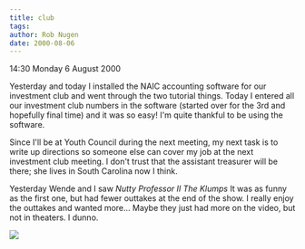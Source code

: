 ```yaml
---
title: club
tags: 
author: Rob Nugen
date: 2000-08-06
---
```


<p class=date>14:30 Monday 6 August 2000</p>

<p>Yesterday and today I installed the NAIC accounting software for our investment club and went through the two tutorial things.   Today I entered all our investment club numbers in the software (started over for the 3rd and hopefully final time) and it was so easy!  I'm quite thankful to be using the software.  

<p>Since I'll be at Youth Council during the next meeting, my next task is to write up directions so someone else can cover my job at the next investment club meeting.  I don't trust that the assistant treasurer will be there; she lives in South Carolina now I think.

<p>Yesterday Wende and I saw <em>Nutty Professor II The Klumps</em>  It was as funny as the first one, but had fewer outtakes at the end of the show.  I really enjoy the outtakes and wanted more...  Maybe they just had more on the video, but not in theaters.  I dunno.

<p><img src="/images/rob/wL-ROB.gif">

